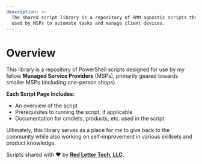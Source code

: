 ```yaml
---
description: >-
  The shared script library is a repository of RMM agnostic scripts that can be
  used by MSPs to automate tasks and manage client devices.
---
```


# Overview

This library is a repository of PowerShell scripts designed for use by my fellow **Managed Service Providers** (MSPs), primarily geared towards smaller MSPs (including one-person shops).

**Each Script Page Includes:**

* An overview of the script
* Prerequisites to running the script, if applicable
* Documentation for cmdlets, products, etc. used in the script

Ultimately, this library serves as a place for me to give back to the community while also working on self-improvement in various skillsets and product knowledge.

Scripts shared with :heart: by [**Red Letter Tech, LLC**](https://redletter.tech).

